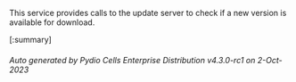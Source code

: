 






This service provides calls to the update server to check if a new version is available for download.

[:summary]

###### Auto generated by Pydio Cells Enterprise Distribution v4.3.0-rc1 on 2-Oct-2023
